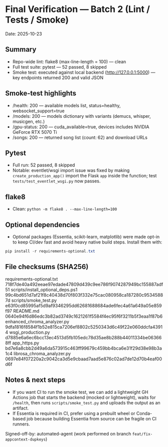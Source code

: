 # Final Verification — Batch 2 (Lint / Tests / Smoke)

Date: 2025-10-23

Summary
-------
- Repo-wide lint: flake8 (max-line-length = 100) — clean
- Full test suite: pytest — 52 passed, 8 skipped
- Smoke test: executed against local backend (http://127.0.0.1:5000) — key
  endpoints returned 200 and valid JSON

Smoke-test highlights
---------------------
- /health: 200 — available models list, status=healthy, websocket_support=true
- /models: 200 — models dictionary with variants (demucs, whisper, musicgen, etc.)
- /gpu-status: 200 — cuda_available=true, devices includes NVIDIA GeForce RTX 5070 Ti
- /songs: 200 — returned song list (count: 62) and download URLs

Pytest
------
- Full run: 52 passed, 8 skipped
- Notable: eventlet/wsgi import issue was fixed by making `create_production_app()`
  import the Flask `app` inside the function; test `tests/test_eventlet_wsgi.py`
  now passes.

flake8
------
- Clean: `python -m flake8 . --max-line-length=100`

Optional dependencies
---------------------
- Optional packages (Essentia, scikit-learn, matplotlib) were made opt-in
  to keep CI/dev fast and avoid heavy native build steps. Install them with:

```powershell
pip install -r requirements-optional.txt
```

File checksums (SHA256)
-----------------------
requirements-optional.txt  718f7de40a492eeae97edade47809d439c9ee786f9074287949bc155887adf51
scripts/install_optional_deps.ps1  99c4bd651d7af21f8c40438d70f803f332e75cac080958ca187280c95345887d
scripts/smoke_test.py  e63f0cd85995af5d9af9346295dd62681688684ade6fec4a61a649a05e859f97
README.md  0640e94f6d86edc3b82ad3749c1621261f5584f4ec95f6f3211b5f3eaa1f87b6
enhanced_chroma_analyzer.py  9dfa1816f8584f1b52e815ca7206ef8802c5250343d6c49f22e060ddcfa43914
wsgi_production.py  d7885e6a6ec6bcc13ec4513d5fb105edc78d35ae8b288b44011334be063668ff
app_https.py  bd7e6a8cbb2d49a6da573915c463ff99679c459bb4bca6e31f29d38e98b3a1c4
librosa_chroma_analyzer.py  0697e84f07220a2c9042ca3d5e9cbaad7aad5e876c02ad7de12d70b4eaf00d6f

Notes & next steps
------------------
- If you want CI to run the smoke test, we can add a lightweight GH Actions job that
  starts the backend (mocked or lightweight), waits for `/health`, then runs
  `scripts/smoke_test.py` and uploads the output as an artifact.
- If Essentia is required in CI, prefer using a prebuilt wheel or Conda-based job
  because building Essentia from source can be fragile on CI runners.

Signed-off-by: automated-agent (work performed on branch `feat/fix-appcontext-dupkeys`)
